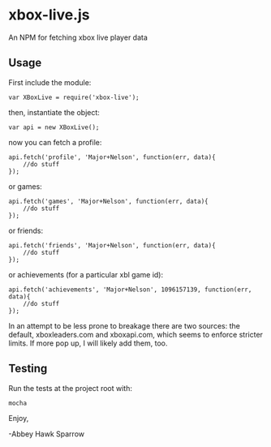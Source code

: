 xbox-live.js
==============
An NPM for fetching xbox live player data

Usage
-----
First include the module:

    var XBoxLive = require('xbox-live');

then, instantiate the object:

    var api = new XBoxLive();
    
now you can fetch a profile:

    api.fetch('profile', 'Major+Nelson', function(err, data){
        //do stuff
    });

or games:

    api.fetch('games', 'Major+Nelson', function(err, data){
        //do stuff
    });
    
or friends:

    api.fetch('friends', 'Major+Nelson', function(err, data){
        //do stuff
    });
    
or achievements (for a particular xbl game id):

    api.fetch('achievements', 'Major+Nelson', 1096157139, function(err, data){
        //do stuff
    });
    
In an attempt to be less prone to breakage there are two sources: the default, xboxleaders.com and xboxapi.com, which seems to enforce stricter limits. If more pop up, I will likely add them, too.
    

Testing
-------

Run the tests at the project root with:

    mocha

Enjoy,

-Abbey Hawk Sparrow
